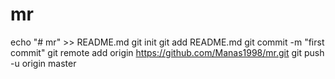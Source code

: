 # mr
echo "# mr" >> README.md
git init
git add README.md
git commit -m "first commit"
git remote add origin https://github.com/Manas1998/mr.git
git push -u origin master
